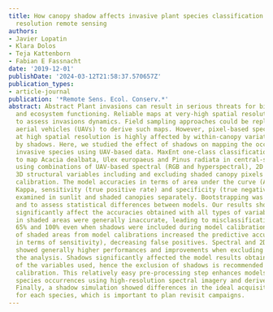 ```yaml
---
title: How canopy shadow affects invasive plant species classification in high spatial
  resolution remote sensing
authors:
- Javier Lopatin
- Klara Dolos
- Teja Kattenborn
- Fabian E Fassnacht
date: '2019-12-01'
publishDate: '2024-03-12T21:58:37.570657Z'
publication_types:
- article-journal
publication: '*Remote Sens. Ecol. Conserv.*'
abstract: Abstract Plant invasions can result in serious threats for biodiversity
  and ecosystem functioning. Reliable maps at very-high spatial resolution are needed
  to assess invasions dynamics. Field sampling approaches could be replaced by unmanned
  aerial vehicles (UAVs) to derive such maps. However, pixel-based species classification
  at high spatial resolution is highly affected by within-canopy variation caused
  by shadows. Here, we studied the effect of shadows on mapping the occurrence of
  invasive species using UAV-based data. MaxEnt one-class classifications were applied
  to map Acacia dealbata, Ulex europaeus and Pinus radiata in central-south Chile
  using combinations of UAV-based spectral (RGB and hyperspectral), 2D textural and
  3D structural variables including and excluding shaded canopy pixels during model
  calibration. The model accuracies in terms of area under the curve (AUC), Cohen's
  Kappa, sensitivity (true positive rate) and specificity (true negative rate) were
  examined in sunlit and shaded canopies separately. Bootstrapping was used for validation
  and to assess statistical differences between models. Our results show that shadows
  significantly affect the accuracies obtained with all types of variables. The predictions
  in shaded areas were generally inaccurate, leading to misclassification rates between
  65% and 100% even when shadows were included during model calibration. The exclusion
  of shaded areas from model calibrations increased the predictive accuracies (especially
  in terms of sensitivity), decreasing false positives. Spectral and 2D textural information
  showed generally higher performances and improvements when excluding shadows from
  the analysis. Shadows significantly affected the model results obtained with any
  of the variables used, hence the exclusion of shadows is recommended prior to model
  calibration. This relatively easy pre-processing step enhances models for classifying
  species occurrences using high-resolution spectral imagery and derived products.
  Finally, a shadow simulation showed differences in the ideal acquisition window
  for each species, which is important to plan revisit campaigns.
---
```

